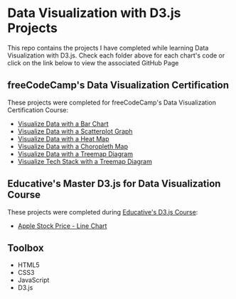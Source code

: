 # Data Visualization with D3.js Projects

This repo contains the projects I have completed while learning Data Visualization with D3.js. Check each folder above for each chart's code or click on the link below to view the associated GitHub Page

## freeCodeCamp's Data Visualization Certification

These projects were completed for freeCodeCamp's Data Visualization Certification Course:

- [Visualize Data with a Bar Chart](https://mikeattah.github.io/data-driven-documents/educative-apple-stock-price-line-chart/)
- [Visualize Data with a Scatterplot Graph](https://codepen.io/mikeattah/pen/WNObLjR)
- [Visualize Data with a Heat Map](https://codepen.io/mikeattah/pen/gORpJZG)
- [Visualize Data with a Choropleth Map](https://codepen.io/mikeattah/pen/KKqpjKJ)
- [Visualize Data with a Treemap Diagram](https://codepen.io/mikeattah/pen/gORadeV)
- [Visualize Tech Stack with a Treemap Diagram](https://codepen.io/mikeattah/pen/jOwqKYB)

## Educative's Master D3.js for Data Visualization Course

These projects were completed during [Educative's D3.js Course](https://www.educative.io/courses/master-d3-data-visualization):

- [Apple Stock Price - Line Chart](https://mikeattah.github.io/data-driven-documents/educative-apple-stock-price-line-chart/)

## Toolbox

- HTML5
- CSS3
- JavaScript
- D3.js
